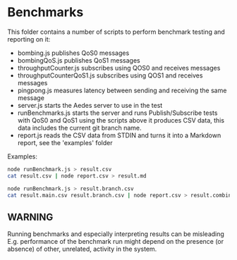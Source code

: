 # Benchmarks

This folder contains a number of scripts to perform benchmark testing and
reporting on it:

- bombing.js publishes QoS0 messages
- bombingQoS.js publishes QoS1 messages
- throughputCounter.js subscribes using QOS0 and receives messages
- throughputCounterQoS1.js subscribes using QOS1 and receives messages
- pingpong.js measures latency between sending and receiving the same
message
- server.js starts the Aedes server to use in the test
- runBenchmarks.js starts the server and runs Publish/Subscribe tests
with QoS0 and QoS1 using the scripts above it produces CSV data, this
 data includes the current git branch name.
- report.js reads the CSV data from STDIN and turns it into a Markdown
report, see the 'examples' folder

Examples:

```bash
node runBenchmark.js > result.csv
cat result.csv | node report.csv > result.md
```

```bash
node runBenchmark.js > result.branch.csv
cat result.main.csv result.branch.csv | node report.csv > result.combined.md
```

## WARNING

Running benchmarks and especially interpreting results can be misleading
E.g. performance of the benchmark run might depend on the presence (or absence)
 of other, unrelated, activity in the system.
